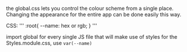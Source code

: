 the global.css lets you control the colour scheme from a single place.
Changing the appearance for the entire app can be done easily this way.

CSS:
'''
:root{
    --name: hex or rgb;
}
'''

import global for every single JS file that will make use of styles
for the Styles.module.css, use `var(--name)`